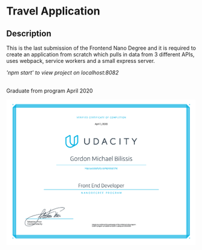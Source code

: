 <h1>Travel Application</h1>

<h2>Description</h2>
This is the last submission of the Frontend Nano Degree and it is required to create an application from scratch which pulls in data from 3 different APIs, uses webpack, service workers and a small express server. </br>

<em>'npm start' to view project on localhost:8082</em>

</br>Graduate from program April 2020

<img src="certificate_web_developer.png" width="500px;" />
